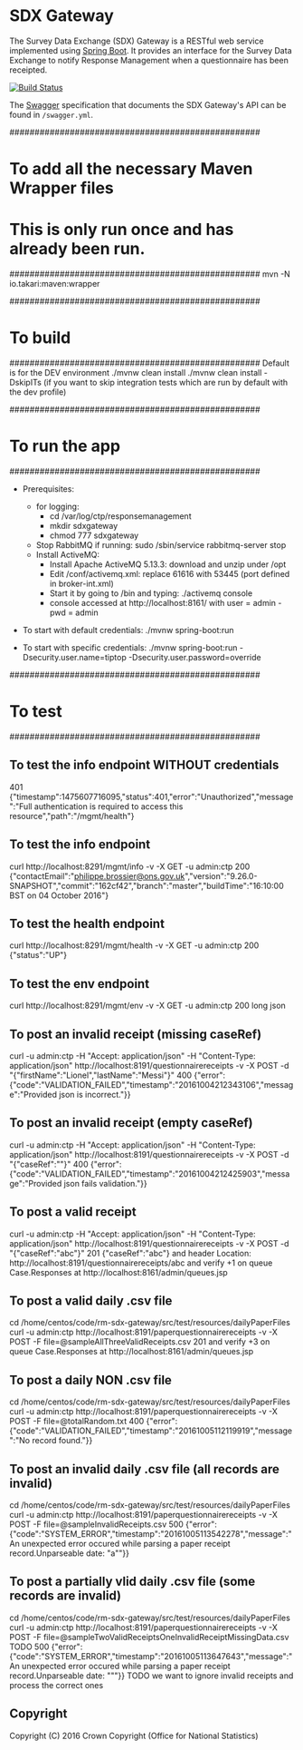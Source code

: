 # SDX Gateway
The Survey Data Exchange (SDX) Gateway is a RESTful web service implemented using [Spring Boot](http://projects.spring.io/spring-boot/). It provides an interface for the Survey Data Exchange to notify Response Management when a questionnaire has been receipted.

[![Build Status](https://travis-ci.org/ONSdigital/rm-sdx-gateway.svg?branch=master)](https://travis-ci.org/ONSdigital/rm-sdx-gateway)

The [Swagger](http://swagger.io/) specification that documents the SDX Gateway's API can be found in `/swagger.yml`.


##################################################
# To add all the necessary Maven Wrapper files
#
# This is only run once and has already been run.
##################################################
mvn -N io.takari:maven:wrapper


##################################################
# To build
##################################################
Default is for the DEV environment
./mvnw clean install
./mvnw clean install -DskipITs (if you want to skip integration tests which are run by default with the dev profile)


##################################################
# To run the app
##################################################
- Prerequisites:
    - for logging:
        - cd /var/log/ctp/responsemanagement
        - mkdir sdxgateway
        - chmod 777 sdxgateway
    - Stop RabbitMQ if running: sudo /sbin/service rabbitmq-server stop
    - Install ActiveMQ:
        - Install Apache ActiveMQ 5.13.3: download and unzip under /opt
        - Edit /conf/activemq.xml: replace 61616 with 53445 (port defined in broker-int.xml)
        - Start it by going to /bin and typing: ./activemq console
        - console accessed at http://localhost:8161/ with user = admin - pwd = admin

- To start with default credentials:
    ./mvnw spring-boot:run

- To start with specific credentials:
    ./mvnw spring-boot:run -Dsecurity.user.name=tiptop -Dsecurity.user.password=override


##################################################
# To test
##################################################
## To test the info endpoint WITHOUT credentials
401 {"timestamp":1475607716095,"status":401,"error":"Unauthorized","message":"Full authentication is required to access this resource","path":"/mgmt/health"}


## To test the info endpoint
curl http://localhost:8291/mgmt/info -v -X GET -u admin:ctp
200 {"contactEmail":"philippe.brossier@ons.gov.uk","version":"9.26.0-SNAPSHOT","commit":"162cf42","branch":"master","buildTime":"16:10:00 BST on 04 October 2016"}


## To test the health endpoint
curl http://localhost:8291/mgmt/health -v -X GET -u admin:ctp
200 {"status":"UP"}


## To test the env endpoint
curl http://localhost:8291/mgmt/env -v -X GET -u admin:ctp
200 long json


## To post an invalid receipt (missing caseRef)
curl -u admin:ctp -H "Accept: application/json" -H "Content-Type: application/json" http://localhost:8191/questionnairereceipts -v -X POST -d "{\"firstName\":\"Lionel\",\"lastName\":\"Messi\"}"
400 {"error":{"code":"VALIDATION_FAILED","timestamp":"20161004212343106","message":"Provided json is incorrect."}}


## To post an invalid receipt (empty caseRef)
curl -u admin:ctp -H "Accept: application/json" -H "Content-Type: application/json" http://localhost:8191/questionnairereceipts -v -X POST -d "{\"caseRef\":\"\"}"
400 {"error":{"code":"VALIDATION_FAILED","timestamp":"20161004212425903","message":"Provided json fails validation."}}


## To post a valid receipt
curl -u admin:ctp -H "Accept: application/json" -H "Content-Type: application/json" http://localhost:8191/questionnairereceipts -v -X POST -d "{\"caseRef\":\"abc\"}"
201 {"caseRef":"abc"} and header Location: http://localhost:8191/questionnairereceipts/abc and verify +1 on queue Case.Responses at http://localhost:8161/admin/queues.jsp


## To post a valid daily .csv file
cd /home/centos/code/rm-sdx-gateway/src/test/resources/dailyPaperFiles
curl -u admin:ctp http://localhost:8191/paperquestionnairereceipts -v -X POST -F file=@sampleAllThreeValidReceipts.csv
201 and verify +3 on queue Case.Responses at http://localhost:8161/admin/queues.jsp


## To post a daily NON .csv file
cd /home/centos/code/rm-sdx-gateway/src/test/resources/dailyPaperFiles
curl -u admin:ctp http://localhost:8191/paperquestionnairereceipts -v -X POST -F file=@totalRandom.txt
400 {"error":{"code":"VALIDATION_FAILED","timestamp":"20161005112119919","message":"No record found."}}


## To post an invalid daily .csv file (all records are invalid)
cd /home/centos/code/rm-sdx-gateway/src/test/resources/dailyPaperFiles
curl -u admin:ctp http://localhost:8191/paperquestionnairereceipts -v -X POST -F file=@sampleInvalidReceipts.csv
500 {"error":{"code":"SYSTEM_ERROR","timestamp":"20161005113542278","message":"An unexpected error occured while parsing a paper receipt record.Unparseable date: \"a\""}}


## To post a partially vlid daily .csv file (some records are invalid)
cd /home/centos/code/rm-sdx-gateway/src/test/resources/dailyPaperFiles
curl -u admin:ctp http://localhost:8191/paperquestionnairereceipts -v -X POST -F file=@sampleTwoValidReceiptsOneInvalidReceiptMissingData.csv
TODO 500 {"error":{"code":"SYSTEM_ERROR","timestamp":"20161005113647643","message":"An unexpected error occured while parsing a paper receipt record.Unparseable date: \"\""}}
TODO we want to ignore invalid receipts and process the correct ones


## Copyright
Copyright (C) 2016 Crown Copyright (Office for National Statistics)
